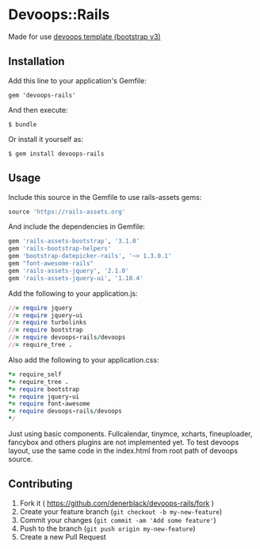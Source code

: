 # Devoops::Rails

Made for use [devoops template (bootstrap v3)](https://github.com/devoopsme/devoops)

## Installation

Add this line to your application's Gemfile:

    gem 'devoops-rails'

And then execute:

    $ bundle

Or install it yourself as:

    $ gem install devoops-rails

## Usage

Include this source in the Gemfile to use rails-assets gems:

```ruby
source 'https://rails-assets.org'
```

And include the dependencies in Gemfile:

```ruby
gem 'rails-assets-bootstrap', '3.1.0'
gem 'rails-bootstrap-helpers'
gem 'bootstrap-datepicker-rails', '~> 1.3.0.1'
gem "font-awesome-rails"
gem 'rails-assets-jquery', '2.1.0'
gem 'rails-assets-jquery-ui', '1.10.4'
```

Add the following to your application.js:

```ruby
//= require jquery
//= require jquery-ui
//= require turbolinks
//= require bootstrap
//= require devoops-rails/devoops
//= require_tree .
```

Also add the following to your application.css:

```ruby
*= require_self
*= require_tree .
*= require bootstrap
*= require jquery-ui
*= require font-awesome
*= require devoops-rails/devoops
*/
```
Just using basic components. Fullcalendar, tinymce, xcharts, fineuploader, fancybox and others plugins are not implemented yet.
To test devoops layout, use the same code in the index.html from root path of devoops source.

## Contributing

1. Fork it ( https://github.com/denerblack/devoops-rails/fork )
2. Create your feature branch (`git checkout -b my-new-feature`)
3. Commit your changes (`git commit -am 'Add some feature'`)
4. Push to the branch (`git push origin my-new-feature`)
5. Create a new Pull Request
